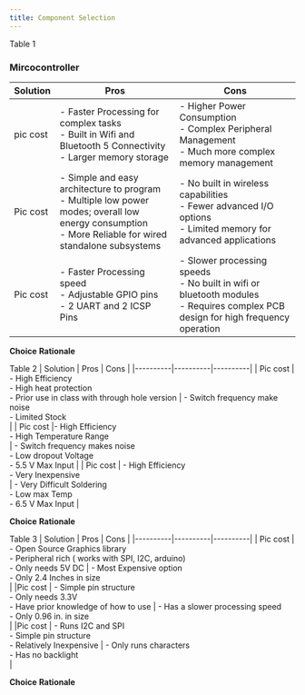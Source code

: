 ```yaml
---
title: Component Selection
---
```

Table 1 
### **Mircocontroller**
| Solution | Pros | Cons |
|----------|----------|----------|
| pic cost | - Faster Processing for complex tasks<br> - Built in Wifi and Bluetooth 5 Connectivity<br>- Larger memory storage | - Higher Power Consumption<br>- Complex Peripheral Management<br>- Much more complex memory management    |
|  Pic cost  | - Simple and easy architecture to program<br>- Multiple low power modes; overall low energy consumption<br>- More Reliable for wired standalone subsystems   | - No built in wireless capabilities<br>- Fewer advanced I/O options<br>- Limited memory for advanced applications   |
|  Pic cost  | - Faster Processing speed<br>- Adjustable GPIO pins<br>- 2 UART and 2 ICSP Pins    | - Slower processing speeds<br>- No built in wifi or bluetooth modules<br>- Requires complex PCB design for high frequency operation   |

**Choice**
**Rationale**


Table 2 
| Solution | Pros | Cons |
|----------|----------|----------|
| Pic cost  | - High Efficiency<br>- High heat protection<br>- Prior use in class with through hole version   | - Switch frequency make noise<br>- Limited Stock<br>   |
| Pic cost  |- High Efficiency<br>- High Temperature Range<br>    | - Switch frequency makes noise<br>- Low dropout Voltage<br>- 5.5 V Max Input   |
| Pic cost   | - High Efficiency<br>- Very Inexpensive<br>     | - Very Difficult Soldering<br>- Low max Temp<br>- 6.5 V Max Input   |

**Choice**
**Rationale**


Table 3 
| Solution | Pros | Cons |
|----------|----------|----------|
| Pic cost   | - Open Source Graphics library<br>- Peripheral rich ( works with SPI, I2C, arduino)<br>- Only needs 5V DC    | - Most Expensive option<br>- Only 2.4 Inches in size <br>  |
|Pic cost  | - Simple pin structure<br>- Only needs 3.3V<br>- Have prior knowledge of how to use   | - Has a slower processing speed<br>- Only 0.96 in. in size<br>   |
|Pic cost  | - Runs I2C and SPI<br>- Simple pin structure<br>- Relatively Inexpensive    | - Only runs characters<br>-  Has no backlight<br>    |


**Choice**
**Rationale**
